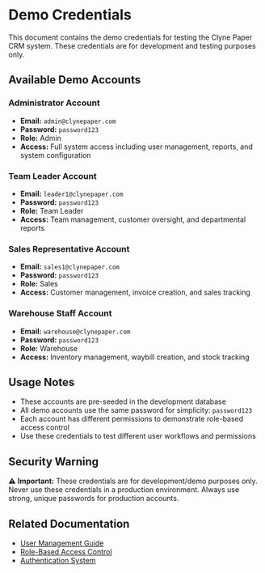 # Demo Credentials

This document contains the demo credentials for testing the Clyne Paper CRM system. These credentials are for development and testing purposes only.

## Available Demo Accounts

### Administrator Account

- **Email:** `admin@clynepaper.com`
- **Password:** `password123`
- **Role:** Admin
- **Access:** Full system access including user management, reports, and system configuration

### Team Leader Account

- **Email:** `leader1@clynepaper.com`
- **Password:** `password123`
- **Role:** Team Leader
- **Access:** Team management, customer oversight, and departmental reports

### Sales Representative Account

- **Email:** `sales1@clynepaper.com`
- **Password:** `password123`
- **Role:** Sales
- **Access:** Customer management, invoice creation, and sales tracking

### Warehouse Staff Account

- **Email:** `warehouse@clynepaper.com`
- **Password:** `password123`
- **Role:** Warehouse
- **Access:** Inventory management, waybill creation, and stock tracking

## Usage Notes

- These accounts are pre-seeded in the development database
- All demo accounts use the same password for simplicity: `password123`
- Each account has different permissions to demonstrate role-based access control
- Use these credentials to test different user workflows and permissions

## Security Warning

⚠️ **Important:** These credentials are for development/demo purposes only. Never use these credentials in a production environment. Always use strong, unique passwords for production accounts.

## Related Documentation

- [User Management Guide](USER_MANAGEMENT.md)
- [Role-Based Access Control](RBAC.md)
- [Authentication System](../backend/docs/AUTHENTICATION.md)
